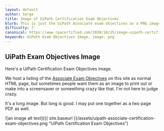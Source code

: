 ```yaml
---
layout: default
author: Serge
title: Image of UiPath Certification Exam Objectives     
blurb: This is just the UiPath Associate exam objectives as a PNG image if you want to print it out.
difficulty: 7
canonical: https://www.rpacertified.com/2020/10/15/image-uipath-certification-exam-objectives.html
keywords: UiPath Exam Objectives Image, image, png
---
```


## UiPath Exam Objectives Image

Here's a UiPath Certification Exam Objectives image.

We host a listing of the [Associate Exam Objectives](/associate-objectives.html) on this site as normal HTML page, but sometimes people want them as an image to print out or make into a screensaver or someething crazy like that. I'm not here to judge crazy.

It's a long image. But long is good. I may put one together as a two page PDF as well.

![an image alt text]({{ site.baseurl }}/assets/uipath-associate-certification-exam-objectives.png "UiPath Certification Exam Objectives")
